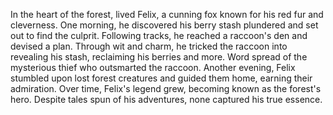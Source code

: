 In the heart of the forest, lived Felix, a cunning fox known for his red fur and cleverness.
One morning, he discovered his berry stash plundered and set out to find the culprit.
Following tracks, he reached a raccoon's den and devised a plan. Through wit and charm,
he tricked the raccoon into revealing his stash, reclaiming his berries and more.
Word spread of the mysterious thief who outsmarted the raccoon. Another evening,
Felix stumbled upon lost forest creatures and guided them home, earning their admiration.
Over time, Felix's legend grew, becoming known as the forest's hero. Despite tales spun
of his adventures, none captured his true essence.